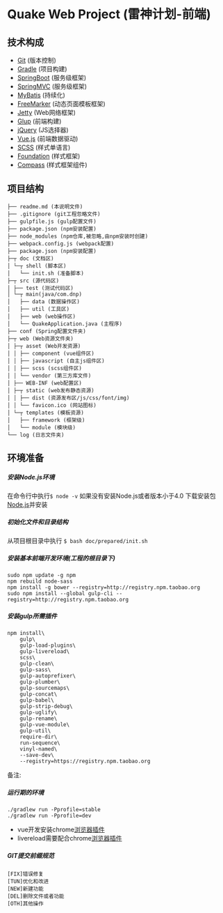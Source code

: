 # Quake Web Project (雷神计划-前端)

## 技术构成

- [Git](http://gitref.org/zh/) (版本控制)
- [Gradle](https://dongchuan.gitbooks.io/gradle-user-guide-/content/) (项目构建)
- [SpringBoot](https://qbgbook.gitbooks.io/spring-boot-reference-guide-zh/content/) (服务级框架)
- [SpringMVC](https://linesh.gitbooks.io/spring-mvc-documentation-linesh-translation/content/) (服务级框架)
- [MyBatis](http://www.mybatis.org/mybatis-3/zh/) (持续化)
- [FreeMarker](http://t.bdtool.net/freemarker/) (动态页面模板框架)
- [Jetty](http://www.eclipse.org/jetty/documentation/current/) (Web网络框架)
- [Glup](https://github.com/lisposter/gulp-docs-zh-cn) (前端构建)
- [jQuery](http://www.jquery123.com/) (JS选择器)
- [Vue.js](http://vuejs.org.cn/) (前端数据驱动)
- [SCSS](http://sass.bootcss.com/docs/sass-reference/) (样式单语言)
- [Foundation](http://foundation.zurb.com/sites/docs//) (样式框架)
- [Compass](http://compass-style.org/reference/compass//) (样式框架组件)

## 项目结构

	├── readme.md (本说明文件) 
	├── .gitignore (git工程忽略文件) 
	├── gulpfile.js (gulp配置文件) 
	├── package.json (npm安装配置) 
	├── node_modules (npm仓库,被忽略,由npm安装时创建) 
	├── webpack.config.js (webpack配置) 
	├── package.json (npm安装配置) 
	├─┬ doc (文档区) 
	│ └─┬ shell (脚本区)
	│   └── init.sh (准备脚本)
	├─┬ src (源代码区) 
	│ ├── test (测试代码区)
	│ └─┬ main(java/com.dnp)
	│   ├── data (数据操作区)
	│   ├── util (工具区)
	│   ├── web (web操作区)
	│   └── QuakeApplication.java (主程序)
	├── conf (Spring配置文件夹) 
	├─┬ web (Web资源文件夹) 
	│ ├─┬ asset (Web开发资源)
	│ │ ├── component (vue组件区)
	│ │ ├── javascript (自主js组件区)
	│ │ ├── scss (scss组件区)
	│ │ └── vendor (第三方库文件)
	│ ├── WEB-INF (web配置区)
	│ ├─┬ static (web发布静态资源)
	│ │ ├── dist (资源发布区/js/css/font/img)
	│ │ └── favicon.ico (网站图标)
	│ └─┬ templates (模板资源)
	│   ├── framework (框架级)
	│   └── module (模块级)
	└── log (日志文件夹)

## 环境准备

##### 安装Node.js环境
在命令行中执行`$ node -v`
如果没有安装Node.js或者版本小于4.0
下载安装包[Node.js](https://nodejs.org/en/download/)并安装
##### 初始化文件和目录结构
从项目根目录中执行
`$ bash doc/prepared/init.sh`
##### 安装基本前端开发环境(工程的根目录下)
	sudo npm update -g npm
	npm rebuild node-sass
	npm install -g bower --registry=http://registry.npm.taobao.org
	sudo npm install --global gulp-cli --registry=http://registry.npm.taobao.org
##### 安装gulp所需插件
	npm install\
	    gulp\
	    gulp-load-plugins\
	    gulp-livereload\
	    scss\
	    gulp-clean\
	    gulp-sass\
	    gulp-autoprefixer\
	    gulp-plumber\
	    gulp-sourcemaps\
	    gulp-concat\
	    gulp-babel\
	    gulp-strip-debug\
	    gulp-uglify\
	    gulp-rename\
	    gulp-vue-module\
	    gulp-util\
	    require-dir\
	    run-sequence\
	    vinyl-named\
	    --save-dev\
	    --registry=https://registry.npm.taobao.org
备注:
##### 运行期的环境
    ./gradlew run -Pprofile=stable
    ./gradlew run -Pprofile=dev

- vue开发安装chrome[浏览器插件](https://chrome.google.com/webstore/detail/vuejs-devtools/nhdogjmejiglipccpnnnanhbledajbpd)
- livereload需要配合chrome[浏览器插件](http://livereload.com/extensions/)
##### GIT提交前缀规范
    [FIX]错误修复
    [TUN]优化和改进
    [NEW]新建功能
    [DEL]删除文件或者功能
    [OTH]其他操作